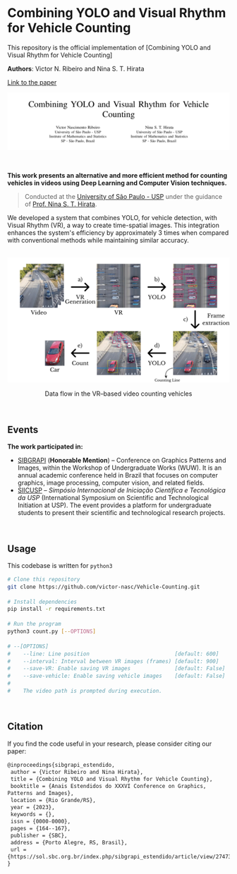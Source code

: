 # Combining YOLO and Visual Rhythm for Vehicle Counting

This repository is the official implementation of [Combining YOLO and Visual Rhythm for Vehicle Counting]

**Authors**: Victor N. Ribeiro and Nina S. T. Hirata

[Link to the paper](https://sol.sbc.org.br/index.php/sibgrapi_estendido/article/view/27473)

![Alt Text](./imgs/print_sb.png)



<br>



**This work presents an alternative and more efficient method for counting vehicles in videos using Deep Learning and Computer Vision techniques.**

> Conducted at the [University of São Paulo - USP](https://www5.usp.br/) under the guidance of [Prof. Nina S. T. Hirata](https://www.ime.usp.br/nina/).

We developed a system that combines YOLO, for vehicle detection, with Visual Rhythm (VR), a way to create time-spatial images. This integration enhances the system's efficiency by approximately 3 times when compared with conventional methods while maintaining similar accuracy.


<br>


<div align="center">
  <img src="./imgs/method-vert.png" width="550">
  <p>
    Data flow in the VR–based video counting vehicles
  </p>
</div>



<br>



## Events

**The work participated in:** 
- [SIBGRAPI](https://sibgrapi.sbc.org.br/sibgrapi2023/) (**Honorable Mention**) – Conference on Graphics Patterns and Images, within the Workshop of Undergraduate Works (WUW). It is an annual academic conference held in Brazil that focuses on computer graphics, image processing, computer vision, and related fields.
- [SIICUSP](https://prpi.usp.br/siicusp/) – _Simpósio Internacional de Iniciação Científica e Tecnológica da USP_ (International Symposium on Scientific and Technological Initiation at USP). The event provides a platform for undergraduate students to present their scientific and technological research projects.



<br>



## Usage

This codebase is written for ```python3```

```bash
# Clone this repository
git clone https://github.com/victor-nasc/Vehicle-Counting.git

# Install dependencies
pip install -r requirements.txt

# Run the program
python3 count.py [--OPTIONS]

# --[OPTIONS]
#    --line: Line position                           [default: 600]
#    --interval: Interval between VR images (frames) [default: 900]
#    --save-VR: Enable saving VR images              [default: False]
#    --save-vehicle: Enable saving vehicle images    [default: False]
#    
#    The video path is prompted during execution.
```



<br>



## Citation

If you find the code useful in your research, please consider citing our paper:

```
@inproceedings{sibgrapi_estendido,
 author = {Victor Ribeiro and Nina Hirata},
 title = {Combining YOLO and Visual Rhythm for Vehicle Counting},
 booktitle = {Anais Estendidos do XXXVI Conference on Graphics, Patterns and Images},
 location = {Rio Grande/RS},
 year = {2023},
 keywords = {},
 issn = {0000-0000},
 pages = {164--167},
 publisher = {SBC},
 address = {Porto Alegre, RS, Brasil},
 url = {https://sol.sbc.org.br/index.php/sibgrapi_estendido/article/view/27473}
}

```

